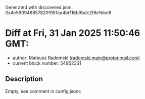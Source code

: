 Generated with discovered.json: 0x4e590946857820f951ea4bf116b9bdc2f6e1bbe8

# Diff at Fri, 31 Jan 2025 11:50:46 GMT:

- author: Mateusz Radomski (<radomski.main@protonmail.com>)
- current block number: 54952331

## Description

Empty, see comment in config.jsonc
